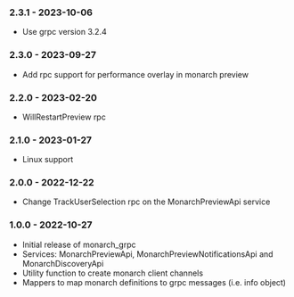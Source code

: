 ### 2.3.1 - 2023-10-06
- Use grpc version 3.2.4

### 2.3.0 - 2023-09-27
- Add rpc support for performance overlay in monarch preview

### 2.2.0 - 2023-02-20
- WillRestartPreview rpc

### 2.1.0 - 2023-01-27
- Linux support

### 2.0.0 - 2022-12-22
- Change TrackUserSelection rpc on the MonarchPreviewApi service

### 1.0.0 - 2022-10-27
- Initial release of monarch_grpc
- Services: MonarchPreviewApi, MonarchPreviewNotificationsApi and MonarchDiscoveryApi
- Utility function to create monarch client channels
- Mappers to map monarch definitions to grpc messages (i.e. info object)
